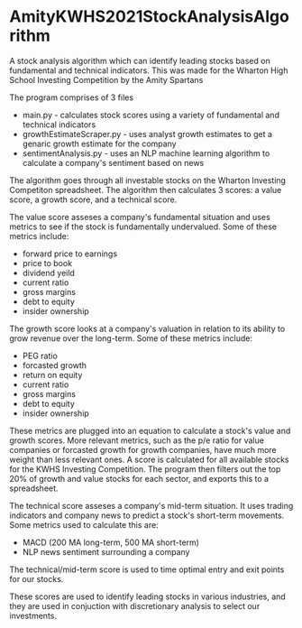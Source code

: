 # AmityKWHS2021StockAnalysisAlgorithm
A stock analysis algorithm which can identify leading stocks based on fundamental and technical indicators. This was made for the Wharton High School Investing Competition by the Amity Spartans

The program comprises of 3 files
  - main.py - calculates stock scores using a variety of fundamental and technical indicators
  - growthEstimateScraper.py - uses analyst growth estimates to get a genaric growth estimate for the company
  - sentimentAnalysis.py - uses an NLP machine learning algorithm to calculate a company's sentiment based on news

The algorithm goes through all investable stocks on the Wharton Investing Competiton spreadsheet. The algorithm then calculates 3 scores: a value score, a growth score, and a technical score. 

The value score asseses a company's fundamental situation and uses metrics to see if the stock is fundamentally undervalued. Some of these metrics include:
  - forward price to earnings
  - price to book
  - dividend yeild
  - current ratio
  - gross margins
  - debt to equity
  - insider ownership

The growth score looks at a company's valuation in relation to its ability to grow revenue over the long-term. Some of these metrics include:
  - PEG ratio
  - forcasted growth
  - return on equity
  - current ratio
  - gross margins
  - debt to equity
  - insider ownership

These metrics are plugged into an equation to calculate a stock's value and growth scores. More relevant metrics, such as the p/e ratio for value companies or forcasted growth for growth companies, have much more weight than less relevant ones. A score is calculated for all available stocks for the KWHS Investing Competition. The program then filters out the top 20% of growth and value stocks for each sector, and exports this to a spreadsheet.

The technical score asseses a company's mid-term situation. It uses trading indicators and company news to predict a stock's short-term movements. Some metrics used to calculate this are:
  - MACD (200 MA long-term, 500 MA short-term)
  - NLP news sentiment surrounding a company

The technical/mid-term score is used to time optimal entry and exit points for our stocks.

These scores are used to identify leading stocks in various industries, and they are used in conjuction with discretionary analysis to select our investments.
